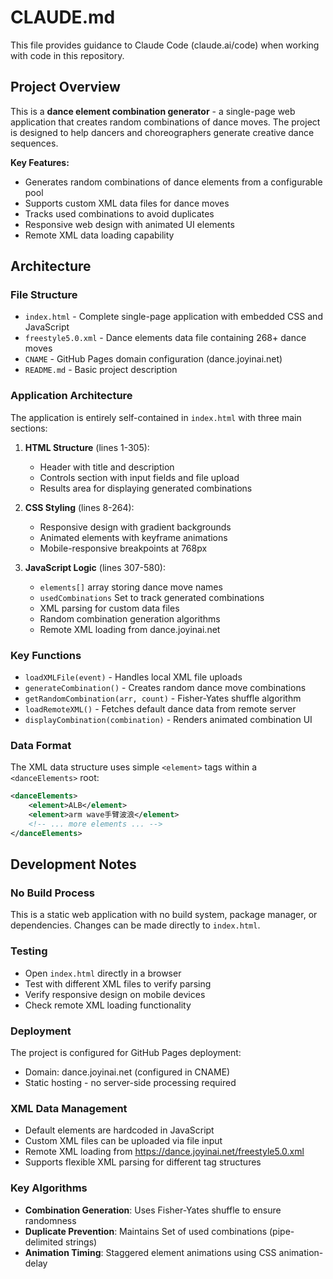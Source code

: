 # CLAUDE.md

This file provides guidance to Claude Code (claude.ai/code) when working with code in this repository.

## Project Overview

This is a **dance element combination generator** - a single-page web application that creates random combinations of dance moves. The project is designed to help dancers and choreographers generate creative dance sequences.

**Key Features:**
- Generates random combinations of dance elements from a configurable pool
- Supports custom XML data files for dance moves
- Tracks used combinations to avoid duplicates
- Responsive web design with animated UI elements
- Remote XML data loading capability

## Architecture

### File Structure
- `index.html` - Complete single-page application with embedded CSS and JavaScript
- `freestyle5.0.xml` - Dance elements data file containing 268+ dance moves
- `CNAME` - GitHub Pages domain configuration (dance.joyinai.net)
- `README.md` - Basic project description

### Application Architecture
The application is entirely self-contained in `index.html` with three main sections:

1. **HTML Structure** (lines 1-305):
   - Header with title and description
   - Controls section with input fields and file upload
   - Results area for displaying generated combinations

2. **CSS Styling** (lines 8-264):
   - Responsive design with gradient backgrounds
   - Animated elements with keyframe animations
   - Mobile-responsive breakpoints at 768px

3. **JavaScript Logic** (lines 307-580):
   - `elements[]` array storing dance move names
   - `usedCombinations` Set to track generated combinations
   - XML parsing for custom data files
   - Random combination generation algorithms
   - Remote XML loading from dance.joyinai.net

### Key Functions
- `loadXMLFile(event)` - Handles local XML file uploads
- `generateCombination()` - Creates random dance move combinations
- `getRandomCombination(arr, count)` - Fisher-Yates shuffle algorithm
- `loadRemoteXML()` - Fetches default dance data from remote server
- `displayCombination(combination)` - Renders animated combination UI

### Data Format
The XML data structure uses simple `<element>` tags within a `<danceElements>` root:
```xml
<danceElements>
    <element>ALB</element>
    <element>arm wave手臂波浪</element>
    <!-- ... more elements ... -->
</danceElements>
```

## Development Notes

### No Build Process
This is a static web application with no build system, package manager, or dependencies. Changes can be made directly to `index.html`.

### Testing
- Open `index.html` directly in a browser
- Test with different XML files to verify parsing
- Verify responsive design on mobile devices
- Check remote XML loading functionality

### Deployment
The project is configured for GitHub Pages deployment:
- Domain: dance.joyinai.net (configured in CNAME)
- Static hosting - no server-side processing required

### XML Data Management
- Default elements are hardcoded in JavaScript
- Custom XML files can be uploaded via file input
- Remote XML loading from https://dance.joyinai.net/freestyle5.0.xml
- Supports flexible XML parsing for different tag structures

### Key Algorithms
- **Combination Generation**: Uses Fisher-Yates shuffle to ensure randomness
- **Duplicate Prevention**: Maintains Set of used combinations (pipe-delimited strings)
- **Animation Timing**: Staggered element animations using CSS animation-delay